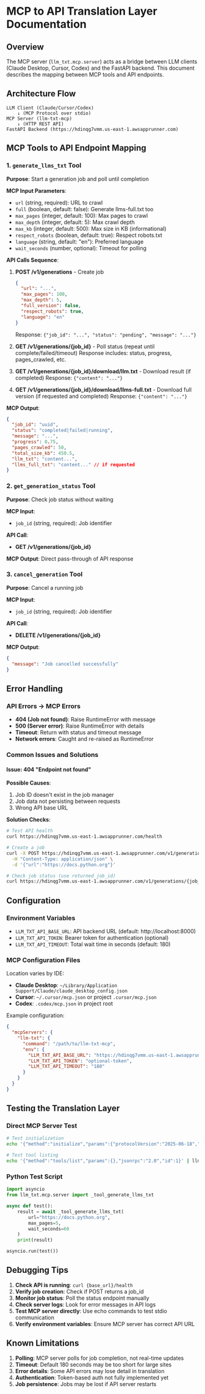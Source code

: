 # MCP to API Translation Layer Documentation

## Overview
The MCP server (`llm_txt.mcp.server`) acts as a bridge between LLM clients (Claude Desktop, Cursor, Codex) and the FastAPI backend. This document describes the mapping between MCP tools and API endpoints.

## Architecture Flow
```
LLM Client (Claude/Cursor/Codex)
    ↓ (MCP Protocol over stdio)
MCP Server (llm-txt-mcp)
    ↓ (HTTP REST API)
FastAPI Backend (https://hdinqg7vmm.us-east-1.awsapprunner.com)
```

## MCP Tools to API Endpoint Mapping

### 1. `generate_llms_txt` Tool
**Purpose**: Start a generation job and poll until completion

**MCP Input Parameters**:
- `url` (string, required): URL to crawl
- `full` (boolean, default: false): Generate llms-full.txt too
- `max_pages` (integer, default: 100): Max pages to crawl
- `max_depth` (integer, default: 5): Max crawl depth
- `max_kb` (integer, default: 500): Max size in KB (informational)
- `respect_robots` (boolean, default: true): Respect robots.txt
- `language` (string, default: "en"): Preferred language
- `wait_seconds` (number, optional): Timeout for polling

**API Calls Sequence**:
1. **POST /v1/generations** - Create job
   ```json
   {
     "url": "...",
     "max_pages": 100,
     "max_depth": 5,
     "full_version": false,
     "respect_robots": true,
     "language": "en"
   }
   ```
   Response: `{"job_id": "...", "status": "pending", "message": "..."}`

2. **GET /v1/generations/{job_id}** - Poll status (repeat until complete/failed/timeout)
   Response includes: status, progress, pages_crawled, etc.

3. **GET /v1/generations/{job_id}/download/llm.txt** - Download result (if completed)
   Response: `{"content": "..."}`

4. **GET /v1/generations/{job_id}/download/llms-full.txt** - Download full version (if requested and completed)
   Response: `{"content": "..."}`

**MCP Output**:
```json
{
  "job_id": "uuid",
  "status": "completed|failed|running",
  "message": "...",
  "progress": 0.75,
  "pages_crawled": 50,
  "total_size_kb": 450.5,
  "llm_txt": "content...",
  "llms_full_txt": "content..." // if requested
}
```

### 2. `get_generation_status` Tool
**Purpose**: Check job status without waiting

**MCP Input**:
- `job_id` (string, required): Job identifier

**API Call**:
- **GET /v1/generations/{job_id}**

**MCP Output**: Direct pass-through of API response

### 3. `cancel_generation` Tool
**Purpose**: Cancel a running job

**MCP Input**:
- `job_id` (string, required): Job identifier

**API Call**:
- **DELETE /v1/generations/{job_id}**

**MCP Output**:
```json
{
  "message": "Job cancelled successfully"
}
```

## Error Handling

### API Errors → MCP Errors
- **404 (Job not found)**: Raise RuntimeError with message
- **500 (Server error)**: Raise RuntimeError with details
- **Timeout**: Return with status and timeout message
- **Network errors**: Caught and re-raised as RuntimeError

### Common Issues and Solutions

#### Issue: 404 "Endpoint not found"
**Possible Causes**:
1. Job ID doesn't exist in the job manager
2. Job data not persisting between requests
3. Wrong API base URL

**Solution Checks**:
```bash
# Test API health
curl https://hdinqg7vmm.us-east-1.awsapprunner.com/health

# Create a job
curl -X POST https://hdinqg7vmm.us-east-1.awsapprunner.com/v1/generations \
  -H "Content-Type: application/json" \
  -d '{"url":"https://docs.python.org"}'

# Check job status (use returned job_id)
curl https://hdinqg7vmm.us-east-1.awsapprunner.com/v1/generations/{job_id}
```

## Configuration

### Environment Variables
- `LLM_TXT_API_BASE_URL`: API backend URL (default: http://localhost:8000)
- `LLM_TXT_API_TOKEN`: Bearer token for authentication (optional)
- `LLM_TXT_API_TIMEOUT`: Total wait time in seconds (default: 180)

### MCP Configuration Files
Location varies by IDE:
- **Claude Desktop**: `~/Library/Application Support/Claude/claude_desktop_config.json`
- **Cursor**: `~/.cursor/mcp.json` or project `.cursor/mcp.json`
- **Codex**: `.codex/mcp.json` in project root

Example configuration:
```json
{
  "mcpServers": {
    "llm-txt": {
      "command": "/path/to/llm-txt-mcp",
      "env": {
        "LLM_TXT_API_BASE_URL": "https://hdinqg7vmm.us-east-1.awsapprunner.com",
        "LLM_TXT_API_TOKEN": "optional-token",
        "LLM_TXT_API_TIMEOUT": "180"
      }
    }
  }
}
```

## Testing the Translation Layer

### Direct MCP Server Test
```bash
# Test initialization
echo '{"method":"initialize","params":{"protocolVersion":"2025-06-18","capabilities":{},"clientInfo":{"name":"test","version":"1.0"}},"jsonrpc":"2.0","id":0}' | llm-txt-mcp

# Test tool listing
echo '{"method":"tools/list","params":{},"jsonrpc":"2.0","id":1}' | llm-txt-mcp
```

### Python Test Script
```python
import asyncio
from llm_txt.mcp.server import _tool_generate_llms_txt

async def test():
    result = await _tool_generate_llms_txt(
        url="https://docs.python.org",
        max_pages=5,
        wait_seconds=60
    )
    print(result)

asyncio.run(test())
```

## Debugging Tips

1. **Check API is running**: `curl {base_url}/health`
2. **Verify job creation**: Check if POST returns a job_id
3. **Monitor job status**: Poll the status endpoint manually
4. **Check server logs**: Look for error messages in API logs
5. **Test MCP server directly**: Use echo commands to test stdio communication
6. **Verify environment variables**: Ensure MCP server has correct API URL

## Known Limitations

1. **Polling**: MCP server polls for job completion, not real-time updates
2. **Timeout**: Default 180 seconds may be too short for large sites
3. **Error details**: Some API errors may lose detail in translation
4. **Authentication**: Token-based auth not fully implemented yet
5. **Job persistence**: Jobs may be lost if API server restarts